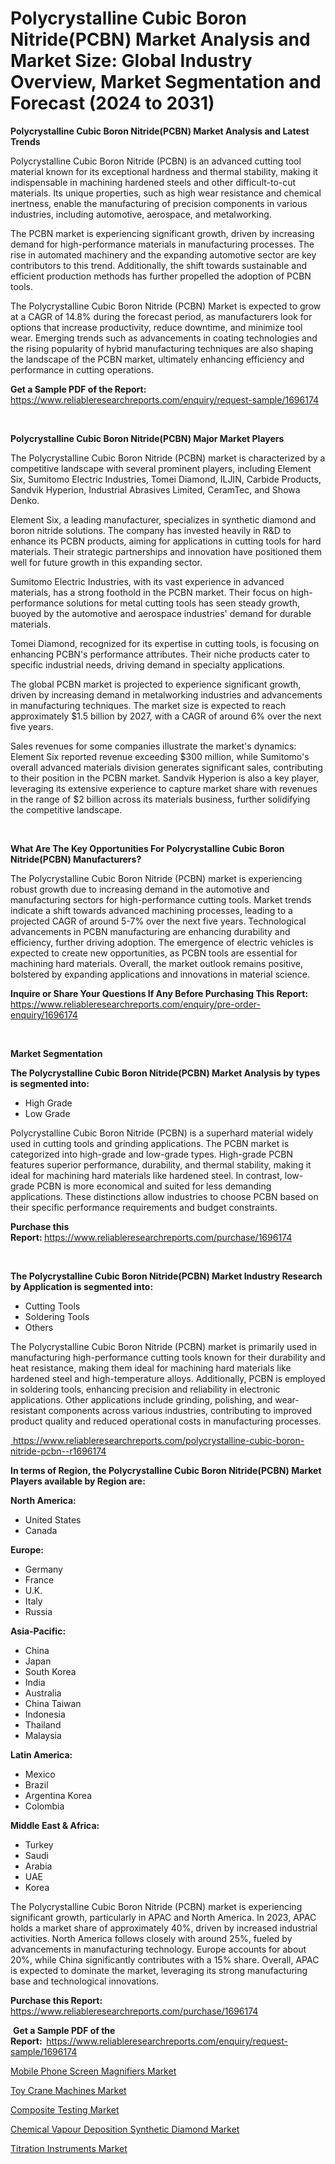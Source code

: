 <p><h1>Polycrystalline Cubic Boron Nitride(PCBN) Market Analysis and Market Size: Global Industry Overview, Market Segmentation and Forecast (2024 to 2031)</h1></p><p><strong>Polycrystalline Cubic Boron Nitride(PCBN) Market Analysis and Latest Trends</strong></p>
<p><p>Polycrystalline Cubic Boron Nitride (PCBN) is an advanced cutting tool material known for its exceptional hardness and thermal stability, making it indispensable in machining hardened steels and other difficult-to-cut materials. Its unique properties, such as high wear resistance and chemical inertness, enable the manufacturing of precision components in various industries, including automotive, aerospace, and metalworking.</p><p>The PCBN market is experiencing significant growth, driven by increasing demand for high-performance materials in manufacturing processes. The rise in automated machinery and the expanding automotive sector are key contributors to this trend. Additionally, the shift towards sustainable and efficient production methods has further propelled the adoption of PCBN tools. </p><p>The Polycrystalline Cubic Boron Nitride (PCBN) Market is expected to grow at a CAGR of 14.8% during the forecast period, as manufacturers look for options that increase productivity, reduce downtime, and minimize tool wear. Emerging trends such as advancements in coating technologies and the rising popularity of hybrid manufacturing techniques are also shaping the landscape of the PCBN market, ultimately enhancing efficiency and performance in cutting operations.</p></p>
<p><strong>Get a Sample PDF of the Report:&nbsp;</strong> <a href="https://www.reliableresearchreports.com/enquiry/request-sample/1696174?utm_campaign=37&utm_medium=2&utm_source=Github&utm_content=ia&utm_term=19102024&utm_id=polycrystalline-cubic-boron-nitridepcbn">https://www.reliableresearchreports.com/enquiry/request-sample/1696174</a></p>
<p>&nbsp;</p>
<p><strong>Polycrystalline Cubic Boron Nitride(PCBN) Major Market Players</strong></p>
<p><p>The Polycrystalline Cubic Boron Nitride (PCBN) market is characterized by a competitive landscape with several prominent players, including Element Six, Sumitomo Electric Industries, Tomei Diamond, ILJIN, Carbide Products, Sandvik Hyperion, Industrial Abrasives Limited, CeramTec, and Showa Denko.</p><p>Element Six, a leading manufacturer, specializes in synthetic diamond and boron nitride solutions. The company has invested heavily in R&D to enhance its PCBN products, aiming for applications in cutting tools for hard materials. Their strategic partnerships and innovation have positioned them well for future growth in this expanding sector.</p><p>Sumitomo Electric Industries, with its vast experience in advanced materials, has a strong foothold in the PCBN market. Their focus on high-performance solutions for metal cutting tools has seen steady growth, buoyed by the automotive and aerospace industries' demand for durable materials.</p><p>Tomei Diamond, recognized for its expertise in cutting tools, is focusing on enhancing PCBN's performance attributes. Their niche products cater to specific industrial needs, driving demand in specialty applications.</p><p>The global PCBN market is projected to experience significant growth, driven by increasing demand in metalworking industries and advancements in manufacturing techniques. The market size is expected to reach approximately $1.5 billion by 2027, with a CAGR of around 6% over the next five years.</p><p>Sales revenues for some companies illustrate the market's dynamics: Element Six reported revenue exceeding $300 million, while Sumitomo's overall advanced materials division generates significant sales, contributing to their position in the PCBN market. Sandvik Hyperion is also a key player, leveraging its extensive experience to capture market share with revenues in the range of $2 billion across its materials business, further solidifying the competitive landscape.</p></p>
<p>&nbsp;</p>
<p><strong>What Are The Key Opportunities For Polycrystalline Cubic Boron Nitride(PCBN) Manufacturers?</strong></p>
<p><p>The Polycrystalline Cubic Boron Nitride (PCBN) market is experiencing robust growth due to increasing demand in the automotive and manufacturing sectors for high-performance cutting tools. Market trends indicate a shift towards advanced machining processes, leading to a projected CAGR of around 5-7% over the next five years. Technological advancements in PCBN manufacturing are enhancing durability and efficiency, further driving adoption. The emergence of electric vehicles is expected to create new opportunities, as PCBN tools are essential for machining hard materials. Overall, the market outlook remains positive, bolstered by expanding applications and innovations in material science.</p></p>
<p><strong>Inquire or Share Your Questions If Any Before Purchasing This Report:</strong> <a href="https://www.reliableresearchreports.com/enquiry/pre-order-enquiry/1696174?utm_campaign=37&utm_medium=2&utm_source=Github&utm_content=ia&utm_term=19102024&utm_id=polycrystalline-cubic-boron-nitridepcbn">https://www.reliableresearchreports.com/enquiry/pre-order-enquiry/1696174</a></p>
<p>&nbsp;</p>
<p><strong>Market Segmentation</strong></p>
<p><strong>The Polycrystalline Cubic Boron Nitride(PCBN) Market Analysis by types is segmented into:</strong></p>
<p><ul><li>High Grade</li><li>Low Grade</li></ul></p>
<p><p>Polycrystalline Cubic Boron Nitride (PCBN) is a superhard material widely used in cutting tools and grinding applications. The PCBN market is categorized into high-grade and low-grade types. High-grade PCBN features superior performance, durability, and thermal stability, making it ideal for machining hard materials like hardened steel. In contrast, low-grade PCBN is more economical and suited for less demanding applications. These distinctions allow industries to choose PCBN based on their specific performance requirements and budget constraints.</p></p>
<p><strong>Purchase this Report:&nbsp;</strong><a href="https://www.reliableresearchreports.com/purchase/1696174?utm_campaign=37&utm_medium=2&utm_source=Github&utm_content=ia&utm_term=19102024&utm_id=polycrystalline-cubic-boron-nitridepcbn">https://www.reliableresearchreports.com/purchase/1696174</a></p>
<p>&nbsp;</p>
<p><strong>The Polycrystalline Cubic Boron Nitride(PCBN) Market Industry Research by Application is segmented into:</strong></p>
<p><ul><li>Cutting Tools</li><li>Soldering Tools</li><li>Others</li></ul></p>
<p><p>The Polycrystalline Cubic Boron Nitride (PCBN) market is primarily used in manufacturing high-performance cutting tools known for their durability and heat resistance, making them ideal for machining hard materials like hardened steel and high-temperature alloys. Additionally, PCBN is employed in soldering tools, enhancing precision and reliability in electronic applications. Other applications include grinding, polishing, and wear-resistant components across various industries, contributing to improved product quality and reduced operational costs in manufacturing processes.</p></p>
<p><a href="https://www.reliableresearchreports.com/polycrystalline-cubic-boron-nitride-pcbn--r1696174?utm_campaign=37&utm_medium=2&utm_source=Github&utm_content=ia&utm_term=19102024&utm_id=polycrystalline-cubic-boron-nitridepcbn">&nbsp;https://www.reliableresearchreports.com/polycrystalline-cubic-boron-nitride-pcbn--r1696174</a></p>
<p><strong>In terms of Region, the Polycrystalline Cubic Boron Nitride(PCBN) Market Players available by Region are:</strong></p>
<p>
    <p> <strong> North America: </strong>
        <ul>
            <li>United States</li>
            <li>Canada</li>
        </ul>
        </p> 
    <p> <strong> Europe: </strong>
        <ul>
            <li>Germany</li>
            <li>France</li>
            <li>U.K.</li>
            <li>Italy</li>
            <li>Russia</li>
        </ul>
        </p> 
    <p> <strong> Asia-Pacific: </strong>
        <ul>
            <li>China</li>
            <li>Japan</li>
            <li>South Korea</li>
            <li>India</li>
            <li>Australia</li>
            <li>China Taiwan</li>
            <li>Indonesia</li>
            <li>Thailand</li>
            <li>Malaysia</li>
        </ul>
        </p> 
    <p> <strong> Latin America: </strong>
        <ul>
            <li>Mexico</li>
            <li>Brazil</li>
            <li>Argentina Korea</li>
            <li>Colombia</li>
        </ul>
        </p> 
    <p> <strong> Middle East & Africa: </strong>
        <ul>
            <li>Turkey</li>
            <li>Saudi</li>
            <li>Arabia</li>
            <li>UAE</li>
            <li>Korea</li>
        </ul>
    </p>
    </p>
<p><p>The Polycrystalline Cubic Boron Nitride (PCBN) market is experiencing significant growth, particularly in APAC and North America. In 2023, APAC holds a market share of approximately 40%, driven by increased industrial activities. North America follows closely with around 25%, fueled by advancements in manufacturing technology. Europe accounts for about 20%, while China significantly contributes with a 15% share. Overall, APAC is expected to dominate the market, leveraging its strong manufacturing base and technological innovations.</p></p>
<p><strong>Purchase this Report: </strong><a href="https://www.reliableresearchreports.com/purchase/1696174?utm_campaign=37&utm_medium=2&utm_source=Github&utm_content=ia&utm_term=19102024&utm_id=polycrystalline-cubic-boron-nitridepcbn">https://www.reliableresearchreports.com/purchase/1696174</a></p>
<p>&nbsp;<strong>Get a Sample PDF of the Report:&nbsp;&nbsp;</strong><a href="https://www.reliableresearchreports.com/enquiry/request-sample/1696174?utm_campaign=37&utm_medium=2&utm_source=Github&utm_content=ia&utm_term=19102024&utm_id=polycrystalline-cubic-boron-nitridepcbn">https://www.reliableresearchreports.com/enquiry/request-sample/1696174</a></p>
<p><strong></strong></p>
<p><p><a href="https://www.linkedin.com/pulse/mobile-phone-screen-magnifiers-market-growth-segmentation-regional-mtx8c?utm_campaign=37&utm_medium=2&utm_source=Github&utm_content=ia&utm_term=19102024&utm_id=polycrystalline-cubic-boron-nitridepcbn">Mobile Phone Screen Magnifiers Market</a></p><p><a href="https://issuu.com/reportprime-2/docs/toy-crane-machines-market-size-2030_f4035d20898f92?utm_campaign=37&utm_medium=2&utm_source=Github&utm_content=ia&utm_term=19102024&utm_id=polycrystalline-cubic-boron-nitridepcbn">Toy Crane Machines Market</a></p><p><a href="https://github.com/ChristianClark406/Market-Research-Report-List-1/blob/main/composite-testing-market.md?utm_campaign=37&utm_medium=2&utm_source=Github&utm_content=ia&utm_term=19102024&utm_id=polycrystalline-cubic-boron-nitridepcbn">Composite Testing Market</a></p><p><a href="https://github.com/jennyt6m/Market-Research-Report-List-1/blob/main/chemical-vapour-deposition-synthetic-diamond-market.md?utm_campaign=37&utm_medium=2&utm_source=Github&utm_content=ia&utm_term=19102024&utm_id=polycrystalline-cubic-boron-nitridepcbn">Chemical Vapour Deposition Synthetic Diamond Market</a></p><p><a href="https://www.linkedin.com/pulse/evolution-titration-instruments-market-key-shifts-from-2024-waktc?utm_campaign=37&utm_medium=2&utm_source=Github&utm_content=ia&utm_term=19102024&utm_id=polycrystalline-cubic-boron-nitridepcbn">Titration Instruments Market</a></p></p>